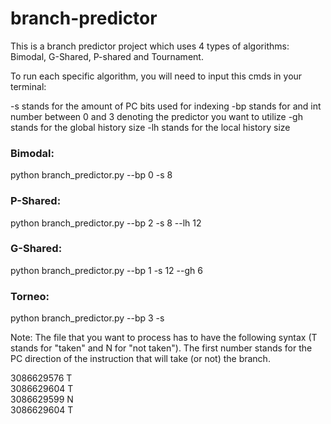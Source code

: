 # branch-predictor
This is a branch predictor project which uses 4 types of algorithms: Bimodal, G-Shared, P-shared and Tournament.

To run each specific algorithm, you will need to input this cmds in your terminal:

-s stands for the amount of PC bits used for indexing
-bp stands for and int number between 0 and 3 denoting the predictor you want to utilize
-gh stands for the global history size
-lh stands for the local history size

### **Bimodal**: 
python branch_predictor.py --bp 0 -s 8

### **P-Shared**: 
python branch_predictor.py --bp 2 -s 8 --lh 12

### **G-Shared**: 
python branch_predictor.py --bp 1 -s 12 --gh 6

### **Torneo**: 
python branch_predictor.py --bp 3 -s 


Note: The file that you want to process has to have the following syntax (T stands for "taken" and N for "not taken"). 
The first number stands for the PC direction of the instruction that will take (or not) the branch.

3086629576 T<br/>
3086629604 T<br/>
3086629599 N<br/>
3086629604 T<br/>
